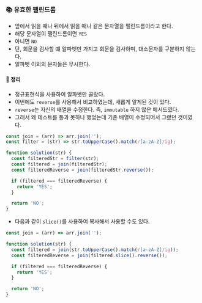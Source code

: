 ### 📚 유효한 팰린드롬
- 앞에서 읽을 때나 뒤에서 읽을 때나 같은 문자열을 팰린드롬이라고 한다.
- 해당 문자열이 팰린드롬이면 `YES`
- 아니면 `NO`
- 단, 회문을 검사할 떄 알파벳만 가지고 회문을 검사하며, 대소문자를 구분하지 않는다.
- 알파벳 이외의 문자들은 무시한다.

#### 🎯 정리
- 정규표현식을 사용하여 알파벳만 골랐다.
- 이번에도 `reverse`를 사용해서 비교하였는데, 새롭게 알게된 것이 있다.
- `reverse`는 자신의 배열을 수정한다. 즉, `immutable` 하지 않은 메서드였다.
- 그래서 왜 테스트를 통과 못하나 했었는데 기존 배열이 수정되어서 그랬던 것이였다.

```javascript
const join = (arr) => arr.join('');
const filter = (str) => str.toUpperCase().match(/[a-zA-Z]/ig);

function solution(str) {
  const filteredStr = filter(str);
  const filtered = join(filteredStr);
  const filteredReverse = join(filteredStr.reverse());

  if (filtered === filteredReverse) {
    return 'YES';
  }

  return 'NO';
}
```

- 다음과 같이 `slice()`를 사용하여 복사해서 사용할 수도 있다.

```javascript
const join = (arr) => arr.join('');

function solution(str) {
  const filtered = join(str.toUpperCase().match(/[a-zA-Z]/ig));
  const filteredReverse = join(filtered.slice().reverse());

  if (filtered === filteredReverse) {
    return 'YES';
  }

  return 'NO';
}
```